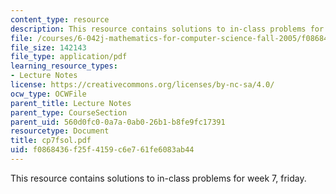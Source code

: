 ```yaml
---
content_type: resource
description: This resource contains solutions to in-class problems for week 7, friday.
file: /courses/6-042j-mathematics-for-computer-science-fall-2005/f0868436f25f4159c6e761fe6083ab44_cp7fsol.pdf
file_size: 142143
file_type: application/pdf
learning_resource_types:
- Lecture Notes
license: https://creativecommons.org/licenses/by-nc-sa/4.0/
ocw_type: OCWFile
parent_title: Lecture Notes
parent_type: CourseSection
parent_uid: 560d0fc0-0a7a-0ab0-26b1-b8fe9fc17391
resourcetype: Document
title: cp7fsol.pdf
uid: f0868436-f25f-4159-c6e7-61fe6083ab44
---
```

This resource contains solutions to in-class problems for week 7, friday.